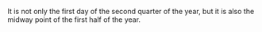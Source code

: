 It is not only the first day of the second quarter of the year, but it is also the midway point of the first half of the year.
